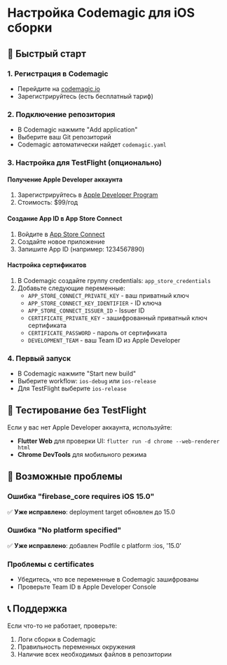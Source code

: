 # Настройка Codemagic для iOS сборки

## 🚀 Быстрый старт

### 1. Регистрация в Codemagic
- Перейдите на [codemagic.io](https://codemagic.io)
- Зарегистрируйтесь (есть бесплатный тариф)

### 2. Подключение репозитория
- В Codemagic нажмите "Add application"
- Выберите ваш Git репозиторий
- Codemagic автоматически найдет `codemagic.yaml`

### 3. Настройка для TestFlight (опционально)

#### Получение Apple Developer аккаунта
1. Зарегистрируйтесь в [Apple Developer Program](https://developer.apple.com/programs/)
2. Стоимость: $99/год

#### Создание App ID в App Store Connect
1. Войдите в [App Store Connect](https://appstoreconnect.apple.com)
2. Создайте новое приложение
3. Запишите App ID (например: 1234567890)

#### Настройка сертификатов
1. В Codemagic создайте группу credentials: `app_store_credentials`
2. Добавьте следующие переменные:
   - `APP_STORE_CONNECT_PRIVATE_KEY` - ваш приватный ключ
   - `APP_STORE_CONNECT_KEY_IDENTIFIER` - ID ключа
   - `APP_STORE_CONNECT_ISSUER_ID` - Issuer ID
   - `CERTIFICATE_PRIVATE_KEY` - зашифрованный приватный ключ сертификата
   - `CERTIFICATE_PASSWORD` - пароль от сертификата
   - `DEVELOPMENT_TEAM` - ваш Team ID из Apple Developer

### 4. Первый запуск
- В Codemagic нажмите "Start new build"
- Выберите workflow: `ios-debug` или `ios-release`
- Для TestFlight выберите `ios-release`

## 📱 Тестирование без TestFlight

Если у вас нет Apple Developer аккаунта, используйте:
- **Flutter Web** для проверки UI: `flutter run -d chrome --web-renderer html`
- **Chrome DevTools** для мобильного режима

## 🐛 Возможные проблемы

### Ошибка "firebase_core requires iOS 15.0"
✅ **Уже исправлено**: deployment target обновлен до 15.0

### Ошибка "No platform specified"
✅ **Уже исправлено**: добавлен Podfile с platform :ios, '15.0'

### Проблемы с certificates
- Убедитесь, что все переменные в Codemagic зашифрованы
- Проверьте Team ID в Apple Developer Console

## 📞 Поддержка

Если что-то не работает, проверьте:
1. Логи сборки в Codemagic
2. Правильность переменных окружения
3. Наличие всех необходимых файлов в репозитории

